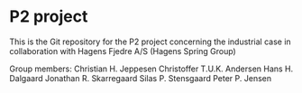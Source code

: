 # P2 project

This is the Git repository for the P2 project concerning the industrial case in collaboration with Hagens Fjedre A/S (Hagens Spring Group)

Group members:
  Christian H. Jeppesen
  Christoffer T.U.K. Andersen
  Hans H. Dalgaard
  Jonathan R. Skarregaard
  Silas P. Stensgaard
  Peter P. Jensen
